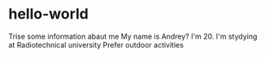 # hello-world
Trise some information abaut me
My name is Andrey? I'm 20. I'm stydying at Radiotechnical university
Prefer outdoor activities
